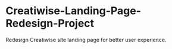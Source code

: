 # Creatiwise-Landing-Page-Redesign-Project
Redesign Creatiwise site landing page for better user experience.
